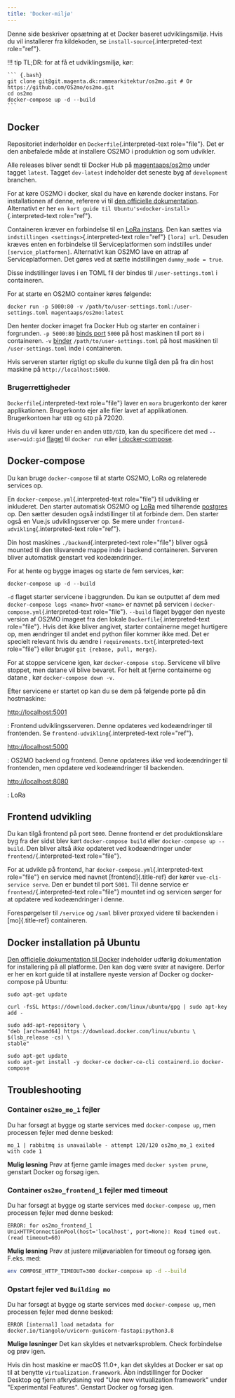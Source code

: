 ```yaml
---
title: 'Docker-miljø'
---
```


Denne side beskriver opsætning at et Docker baseret udviklingsmiljø.
Hvis du vil installerer fra kildekoden, se
`install-source`{.interpreted-text role="ref"}.

!!! tip
    TL;DR: for at få et udviklingsmiljø, kør:

    ``` {.bash}
    git clone git@git.magenta.dk:rammearkitektur/os2mo.git # Or https://github.com/OS2mo/os2mo.git
    cd os2mo
    docker-compose up -d --build
    ```

## Docker

Repositoriet inderholder en `Dockerfile`{.interpreted-text role="file"}.
Det er den anbefalede måde at installere OS2MO i produktion og som
udvikler.

Alle releases bliver sendt til Docker Hub på
[magentaaps/os2mo](https://hub.docker.com/r/magentaaps/os2mo) under
tagget `latest`. Tagget `dev-latest` indeholder det seneste byg af
`development` branchen.

For at køre OS2MO i docker, skal du have en kørende docker instans. For
installationen af denne, referere vi til [den officielle
dokumentation](https://docs.docker.com/install/). Alternativt er her
`en kort guide til
Ubuntu's<docker-install>`{.interpreted-text role="ref"}.

Containeren kræver en forbindelse til en [LoRa
instans](https://github.com/magenta-aps/mox). Den kan sættes via
`indstillingen
<settings>`{.interpreted-text role="ref"} `[lora] url`. Desuden kræves
enten en forbindelse til Serviceplatformen som indstilles under
`[service_platformen]`. Alternativt kan OS2MO lave en attrap af
Serviceplatformen. Det gøres ved at sætte indstillingen
`dummy_mode = true`.

Disse indstillinger laves i en TOML fil der bindes til
`/user-settings.toml` i containeren.

For at starte en OS2MO container køres følgende:

``` {.bash}
docker run -p 5000:80 -v /path/to/user-settings.toml:/user-settings.toml magentaaps/os2mo:latest
```

Den henter docker imaget fra Docker Hub og starter en container i
forgrunden. `-p 5000:80` [binds
port](https://docs.docker.com/engine/reference/commandline/run/#publish-or-expose-port--p---expose)
`5000` på host maskinen til port `80` i containeren. `-v`
[binder](https://docs.docker.com/engine/reference/commandline/run/#mount-volume--v---read-only)
`/path/to/user-settings.toml` på host maskinen til `/user-settings.toml`
inde i containeren.

Hvis serveren starter rigtigt op skulle du kunne tilgå den på fra din
host maskine på `http://localhost:5000`.

### Brugerrettigheder

`Dockerfile`{.interpreted-text role="file"} laver en `mora` brugerkonto
der kører applikationen. Brugerkonto ejer alle filer lavet af
applikationen. Brugerkontoen har `UID` og `GID` på 72020.

Hvis du vil kører under en anden `UID/GID`, kan du specificere det med
`--user=uid:gid`
[flaget](https://docs.docker.com/engine/reference/run/#user) til
`docker run` eller [i
docker-compose](https://docs.docker.com/compose/compose-file/#domainname-hostname-ipc-mac_address-privileged-read_only-shm_size-stdin_open-tty-user-working_dir).

## Docker-compose


Du kan bruge `docker-compose` til at starte OS2MO, LoRa og relaterede
services op.

En `docker-compose.yml`{.interpreted-text role="file"} til udvikling er
inkluderet. Den starter automatisk OS2MO og
[LoRa](https://github.com/magenta-aps/mox) med tilhørende
[postgres](https://hub.docker.com/_/postgres) op. Den sætter desuden
også indstillinger til at forbinde dem. Den starter også en Vue.js
udviklingsserver op. Se mere under
`frontend-udvikling`{.interpreted-text role="ref"}.

Din host maskines `./backend`{.interpreted-text role="file"} bliver også
mounted til den tilsvarende mappe inde i backend containeren. Serveren
bliver automatisk genstart ved kodeændringer.

For at hente og bygge images og starte de fem services, kør:

``` {.bash}
docker-compose up -d --build
```

`-d` flaget starter servicene i baggrunden. Du kan se outputtet af dem
med `docker-compose logs <name>` hvor `<name>` er navnet på servicen i
`docker-compose.yml`{.interpreted-text role="file"}. `--build` flaget
bygger den nyeste version af OS2MO imageet fra den lokale
`Dockerfile`{.interpreted-text role="file"}. Hvis det ikke bliver
angivet, starter containerne meget hurtigere op, men ændringer til andet
end python filer kommer ikke med. Det er specielt relevant hvis du ændre
i `requirements.txt`{.interpreted-text role="file"} eller bruger
`git {rebase, pull, merge}`.

For at stoppe servicene igen, kør `docker-compose stop`. Servicene vil
blive stoppet, men datane vil blive bevaret. For helt at fjerne
containerne og datane , kør `docker-compose down -v`.

Efter servicene er startet op kan du se dem på følgende porte på din
hostmaskine:

<http://localhost:5001>

:   Frontend udviklingsserveren. Denne opdateres ved kodeændringer til
    frontenden. Se `frontend-udvikling`{.interpreted-text role="ref"}.

<http://localhost:5000>

:   OS2MO backend og frontend. Denne opdateres *ikke* ved kodeændringer
    til frontenden, men opdatere ved kodeændringer til backenden.

<http://localhost:8080>

:   LoRa

## Frontend udvikling


Du kan tilgå frontend på port `5000`. Denne frontend er det
produktionsklare byg fra der sidst blev kørt `docker-compose build`
eller `docker-compose up --build`. Den bliver altså *ikke* opdateret ved
kodeændringer under `frontend/`{.interpreted-text role="file"}.

For at udvikle på frontend, har `docker-compose.yml`{.interpreted-text
role="file"} en service med navnet [frontend]{.title-ref} der kører
`vue-cli-service serve`. Den er bundet til port `5001`. Til denne
service er `frontend/`{.interpreted-text role="file"} mountet ind og
servicen sørger for at opdatere ved kodeændringer i denne.

Forespørgelser til `/service` og `/saml` bliver proxyed videre til
backenden i [mo]{.title-ref} containeren.

## Docker installation på Ubuntu


[Den officielle dokumentation til
Docker](https://docs.docker.com/install/) indeholder udførlig
dokumentation for installering på all platforme. Den kan dog være svær
at navigere. Derfor er her en kort guide til at installere nyeste
version af Docker og docker-compose på Ubuntu:

``` {.bash}
sudo apt-get update

curl -fsSL https://download.docker.com/linux/ubuntu/gpg | sudo apt-key add -

sudo add-apt-repository \
"deb [arch=amd64] https://download.docker.com/linux/ubuntu \
$(lsb_release -cs) \
stable"

sudo apt-get update
sudo apt-get install -y docker-ce docker-ce-cli containerd.io docker-compose
```

## Troubleshooting


### Container `os2mo_mo_1` fejler


Du har forsøgt at bygge og starte services med `docker-compose up`, men
processen fejler med denne besked: 
```
mo_1 | rabbitmq is unavailable - attempt 120/120 os2mo_mo_1 exited with code 1
```

**Mulig løsning** Prøv at fjerne gamle images med `docker system prune`,
genstart Docker og forsøg igen.

### Container `os2mo_frontend_1` fejler med timeout


Du har forsøgt at bygge og starte services med `docker-compose up`, men
processen fejler med denne besked:

```
ERROR: for os2mo_frontend_1
UnixHTTPConnectionPool(host='localhost', port=None): Read timed out.
(read timeout=60)
```

**Mulig løsning** Prøv at justere miljøvariablen for timeout og forsøg
igen. F.eks. med:

```bash
env COMPOSE_HTTP_TIMEOUT=300 docker-compose up -d --build
```

### Opstart fejler ved `Building mo`


Du har forsøgt at bygge og starte services med `docker-compose up`, men
processen fejler med denne besked: 

```
ERROR [internal] load metadata for
docker.io/tiangolo/uvicorn-gunicorn-fastapi:python3.8
```

**Mulige løsninger** Det kan skyldes et netværksproblem. Check
forbindelse og prøv igen.

Hvis din host maskine er macOS 11.0+, kan det skyldes at Docker er sat
op til at benytte `virtualization.framework`. Åbn indstillinger for
Docker Desktop og fjern afkrydsning ved "Use new virtualization
framework" under "Experimental Features". Genstart Docker og forsøg
igen.

